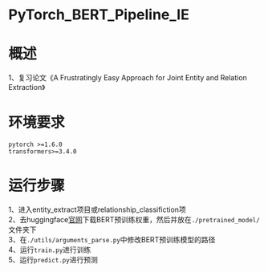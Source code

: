 # PyTorch_BERT_Pipeline_IE

# 概述
1、复习论文《A Frustratingly Easy Approach for Joint Entity and Relation Extraction》

# 环境要求
```
pytorch >=1.6.0
transformers>=3.4.0
```
# 运行步骤
1、进入entity_extract项目或relationship_classifiction项<br>
2、去huggingface[官网](https://huggingface.co/models)下载BERT预训练权重，然后并放在`./pretrained_model/`文件夹下<br>
3、在`./utils/arguments_parse.py`中修改BERT预训练模型的路径<br>
4、运行`train.py`进行训练<br>
5、运行`predict.py`进行预测
